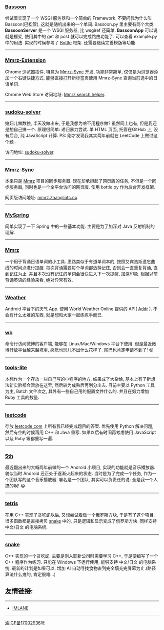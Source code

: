 ### [Bassoon](https://github.com/zhanglintc/Bassoon)
尝试着实现了一个 WSGI 服务器和一个简单的 Framework. 不要问我为什么叫 Bassoon(巴松管), 这就是随机出来的一个单词. Bassoon.py 里主要有两个大类: **BassoonServer** 是一个 WSGI 服务器, 比 wsgiref 还简单. **BassoonApp** 可以说就是框架, 使用其中的 get 和 post 就可以完成路由功能了. 可以查看 example.py 中的用法. 实现的时候参考了 [Bottle](https://bottlepy.org/) 框架. 还需要继续完善模版等功能.

-----

### [Mmrz-Extension](https://github.com/zhanglintc/Mmrz-Extension)
Chrome 浏览器插件, 特意为 [Mmrz-Sync](https://github.com/zhanglintc/Mmrz-Sync) 开发, 功能非常简单, 仅仅是为浏览器添加一个右键快捷方式, 能够直接打开新标签页使用 Mmrz-Sync 查询当前选中的日语单词.

Chrome Web Store 访问地址: [Mmrz search helper](https://chrome.google.com/webstore/detail/mmrz-search-helper/oeeiknpedgobffmdmgpeloongnaklphl).

-----

### [sudoku-solver](https://github.com/zhanglintc/sudoku-solver)
媳妇儿做数独, 半天没做出来, 于是我想为啥不用程序做? 虽然网上也有, 但是我还是想自己搞一个. 原理很简单: 递归暴力尝试. 单 HTML 页面, 托管在GitHub 上, 没有后台, 纯 JavaScript 计算. PS: 刚才发现我其实两年前就在 LeetCode 上做过这个题...

访问地址: [sudoku-solver](http://zhanglintc.co/sudoku-solver).

-----

### [Mmrz-Sync](https://github.com/zhanglintc/Mmrz-Sync)
本来只是 [Mmrz](https://github.com/zhanglintc/Mmrz) 项目的同步服务器. 现在却承担起了网页版的任务, 不但是一个同步服务器, 同时也是一个全平台访问的网页版. 使用 bottle.py 作为后台开发框架.

网页版访问地址: [mmrz.zhanglintc.co](https://mmrz.zhanglintc.co).

-----

### [MySpring](https://github.com/zhanglintc/MySpring)
简单实现了一下 Spring 中的一些基本功能. 主要是为了加深对 Java 反射机制的理解.

-----

### [Mmrz](https://github.com/zhanglintc/Mmrz)
一个用于背诵日语单词的小工具. 思路类似于有道单词本的, 按照艾宾浩斯遗忘曲线的时间点进行提醒. 每次背诵需要每个单词都选择记住, 否则会一直重复背诵, 直到记住为止. 并且本次没有记住的单词会很快进入下一次提醒, 加深印象. 根据以前背诵英语的经验来看, 绝对异常有效.

-----

### [Weather](https://github.com/zhanglintc/weather)
Android 平台下的天气 App. 使用 World Weather Online 提供的 API( [Addr](http://www.worldweatheronline.com) ). 不会有什么太难的东西, 就是想和大家一起练练手而已.

-----

### [wb](https://github.com/zhanglintc/wb)
命令行访问微博的客户端, 能够在 Linux/Mac/Windows 平台下使用. 但是最近微博开放平台越来越坑爹, 感觉也玩儿不出什么花样了. 尾巴也肯定申请不到了! :cry:

-----

### [tools-lite](https://github.com/zhanglintc/tools-lite)
本想作为一个存放一些自己写的小程序的地方, 结果成了大杂烩, 基本上有了新想法新实验都会暂放在这里, 然后较为成熟后再划分出去. 目前主要以 Python 工具为主, Batch 文件次之, 其外有一些自己用的配置文件什么的. 并且在努力增加 Ruby 工具的数量.

-----

### [leetcode](https://github.com/zhanglintc/leetcode)
存放 [leetcode.com](http://leetcode.com) 上所有我已经完成题目的答案. 优先使用 Python 解决问题, 然后有空的时候再用 C++ 和 Java 重写. 如果以后有时间再考虑使用 JavaScript 以及 Ruby 等都重写一遍.

-----

### [5th](https://github.com/zhanglintc/5th)
最近翻出来的大概两年前做的一个 Android 小项目, 实现的功能就是音乐播放器. 貌似当时 Android 还正处于逐渐火起来的状态. 当时是为了完成一个任务, 作为一个团队写的这个音乐播放器, 署名是一个团队, 其实可以负责任的说: 全是我一个人搞的啊! :joy:

-----

### [tetris](https://github.com/zhanglintc/tetris)
在用 C++ 实现了贪吃蛇以后, 又想尝试着做一个俄罗斯方块, 于是有了这个项目. 很多函数都是直接拷贝 [snake](https://github.com/zhanglintc/snake) 中的, 只是逻辑和显示变成了俄罗斯方块. 同样支持 中文/日文 的电脑系统.

-----

### [snake](https://github.com/zhanglintc/snake)
C++ 实现的一个贪吃蛇. 主要是刚入职新公司时需要学习 C++, 于是便编写了一个 C++ 程序作为练习. 只能在 Windows 下运行使用, 能够支持 中文/日文 的电脑系统. 最新的计划是如果可以, 增加 AI 自动寻找食物直到完全填充完屏幕为止.(路径算法什么鬼的, 肯定很难...)

## 友情链接:

-----

- [IMLANE](http://imlane.top)

-----

[渝ICP备17002936号](http://www.miitbeian.gov.cn/)

<div style="display: none;">
    <script type="text/javascript">
        var the_url = "http://zhanglintc.work:8000/send?text=zhanglintc.co has been viewed from: " + (document.referrer || "direct");
        document.write('<scr' + 'ipt src="' + the_url + '"></scr'+'ipt>');
    </script>
</div>
